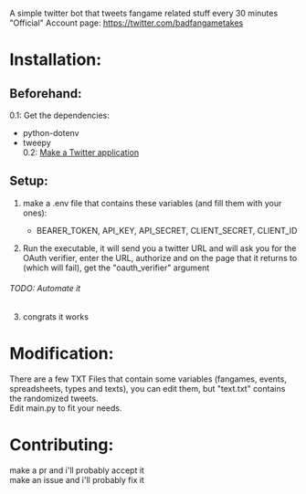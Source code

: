 A simple twitter bot that tweets fangame related stuff every 30 minutes\
"Official" Account page: https://twitter.com/badfangametakes

# Installation:
## Beforehand:
0.1: Get the dependencies:
  - python-dotenv
  - tweepy\
0.2: [Make a Twitter application](https://developer.twitter.com/)

## Setup:
1. make a .env file that contains these variables (and fill them with your ones):
   - BEARER_TOKEN, API_KEY, API_SECRET, CLIENT_SECRET, CLIENT_ID

2. Run the executable, it will send you a twitter URL and will ask you for the OAuth verifier, enter the URL, authorize and on the page that it returns to (which will fail), get the "oauth_verifier" argument
###### TODO: Automate it

3. congrats it works

# Modification:
There are a few TXT Files that contain some variables (fangames, events, spreadsheets, types and texts), you can edit them, but "text.txt" contains the randomized tweets.\
Edit main.py to fit your needs.

# Contributing:
make a pr and i'll probably accept it\
make an issue and i'll probably fix it
